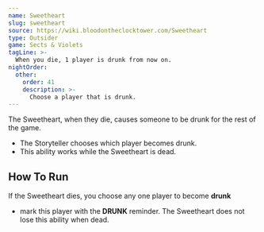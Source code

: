```yaml
---
name: Sweetheart
slug: sweetheart
source: https://wiki.bloodontheclocktower.com/Sweetheart
type: Outsider
game: Sects & Violets
tagLine: >-
  When you die, 1 player is drunk from now on.
nightOrder:
  other:
    order: 41
    description: >-
      Choose a player that is drunk.
---
```


The Sweetheart, when they die, causes someone to be drunk for the rest
of the game.

- The Storyteller chooses which player becomes drunk.
- This ability works while the Sweetheart is dead.

## How To Run

If the Sweetheart dies, you choose any one player to become **drunk**

- mark this player with the **DRUNK** reminder. The Sweetheart does not
  lose this ability when dead.
